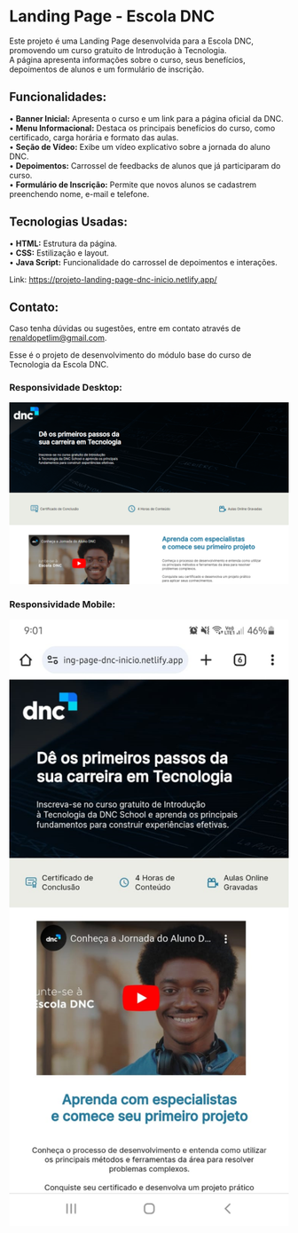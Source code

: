 # Landing Page - Escola DNC
Este projeto é uma Landing Page desenvolvida para a Escola DNC, promovendo um curso gratuito de Introdução à Tecnologia.<br> 
A página apresenta informações sobre o curso, seus benefícios, depoimentos de alunos e um formulário de inscrição.

## Funcionalidades:
• <b>Banner Inicial:</b> Apresenta o curso e um link para a página oficial da DNC.<br>
• <b>Menu Informacional:</b> Destaca os principais benefícios do curso, como certificado, carga horária e formato das aulas.<br>
• <b>Seção de Vídeo:</b> Exibe um vídeo explicativo sobre a jornada do aluno DNC.<br>
• <b>Depoimentos:</b> Carrossel de feedbacks de alunos que já participaram do curso.<br>
• <b>Formulário de Inscrição:</b> Permite que novos alunos se cadastrem preenchendo nome, e-mail e telefone.

## Tecnologias Usadas: <br>
• <b>HTML:</b> Estrutura da página.<br>
• <b>CSS:</b> Estilização e layout.<br>
• <b>Java Script:</b> Funcionalidade do carrossel de depoimentos e interações.

Link: https://projeto-landing-page-dnc-inicio.netlify.app/

## Contato:
Caso tenha dúvidas ou sugestões, entre em contato através de renaldopetlim@gmail.com.

Esse é o projeto de desenvolvimento do módulo base do curso de Tecnologia da Escola DNC.

### Responsividade Desktop:
<img src="/readme/responsividade-desktop.png" width="720px">

### Responsividade Mobile:
<img src="/readme/responsividade-mobile.png" width="720px">
